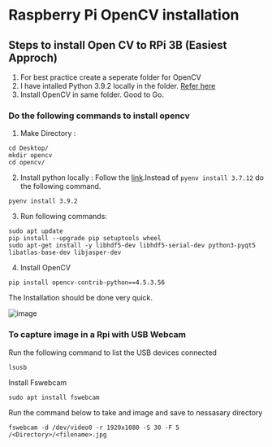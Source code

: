 # Raspberry Pi OpenCV installation

## Steps to install Open CV to RPi 3B (Easiest Approch)

1. For best practice create a seperate folder for OpenCV
2. I have intalled Python 3.9.2 locally in the folder. [Refer here](https://github.com/mrdunker/CNN_based_PUF/blob/main/Raspberry-Pi_TF_install.md)
3. Install OpenCV in same folder. Good to Go.

### Do the following commands to install opencv

1. Make Directory :
  ```
  cd Desktop/
  mkdir opencv
  cd opencv/
  ```
2. Install python locally :
Follow the [link](https://github.com/mrdunker/CNN_based_PUF/blob/main/Raspberry-Pi_TF_install.md).Instead of ```pyenv install 3.7.12``` do the following command.
```
pyenv install 3.9.2
```
3. Run following commands: 
```
sudo apt update
pip install --upgrade pip setuptools wheel
sudo apt-get install -y libhdf5-dev libhdf5-serial-dev python3-pyqt5 libatlas-base-dev libjasper-dev
```

4. Install OpenCV
```
pip install opencv-contrib-python==4.5.3.56
```
The Installation should be done very quick.<br />

![image](https://github.com/mrdunker/CNN_based_PUF/assets/38190245/5bd23db9-d913-4fe9-9a50-9a0e24b03cc0)


### To capture image in a Rpi with USB Webcam

Run the following command to list the USB devices connected
```
lsusb
```

Install Fswebcam
```
sudo apt install fswebcam
```

Run the command below to take and image and save to nessasary directory
```
fswebcam -d /dev/video0 -r 1920x1080 -S 30 -F 5 /<Directory>/<filename>.jpg 
```
